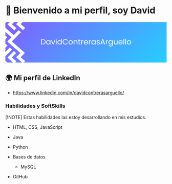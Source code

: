 # 👋 Bienvenido a mi perfil, soy David
![Banner del perfil](https://github.com/DavidContrerasArguello/DavidContrerasArguello/blob/main/DavidContrerasArguello.png)

## 🌍 Mi perfil de LinkedIn
- https://www.linkedin.com/in/davidcontrerasarguello/

### Habilidades y SoftSkills
[!NOTE]
Estas habilidades las estoy desarrollando en mis estudios.
  
- HTML, CSS, JavaScript
- Java
- Python

- Bases de datos
  - MySQL
 
- GitHub
